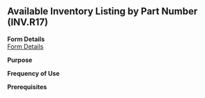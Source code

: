 ##  Available Inventory Listing by Part Number (INV.R17)

<PageHeader />

**Form Details**  
[ Form Details ](INV-R17-1/)   

**Purpose**  

**Frequency of Use**  

**Prerequisites**  

<badge text= "Version 8.10.57" vertical="middle" />

<PageFooter />